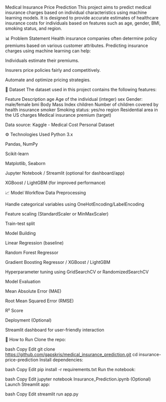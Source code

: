 Medical Insurance Price Prediction
This project aims to predict medical insurance charges based on individual characteristics using machine learning models. It is designed to provide accurate estimates of healthcare insurance costs for individuals based on features such as age, gender, BMI, smoking status, and region.

📊 Problem Statement
Health insurance companies often determine policy premiums based on various customer attributes. Predicting insurance charges using machine learning can help:

Individuals estimate their premiums.

Insurers price policies fairly and competitively.

Automate and optimize pricing strategies.

📁 Dataset
The dataset used in this project contains the following features:

Feature	Description
age	Age of the individual (integer)
sex	Gender: male/female
bmi	Body Mass Index
children	Number of children covered by health insurance
smoker	Smoking status: yes/no
region	Residential area in the US
charges	Medical insurance premium (target)

Data source: Kaggle - Medical Cost Personal Dataset

⚙️ Technologies Used
Python 3.x

Pandas, NumPy

Scikit-learn

Matplotlib, Seaborn

Jupyter Notebook / Streamlit (optional for dashboard/app)

XGBoost / LightGBM (for improved performance)

📈 Model Workflow
Data Preprocessing

Handle categorical variables using OneHotEncoding/LabelEncoding

Feature scaling (StandardScaler or MinMaxScaler)

Train-test split

Model Building

Linear Regression (baseline)

Random Forest Regressor

Gradient Boosting Regressor / XGBoost / LightGBM

Hyperparameter tuning using GridSearchCV or RandomizedSearchCV

Model Evaluation

Mean Absolute Error (MAE)

Root Mean Squared Error (RMSE)

R² Score

Deployment (Optional)

Streamlit dashboard for user-friendly interaction

🧪 How to Run
Clone the repo:

bash
Copy
Edit
git clone https://github.com/gapskris/medical_insurance_prediction.git
cd insurance-price-prediction
Install dependencies:

bash
Copy
Edit
pip install -r requirements.txt
Run the notebook:

bash
Copy
Edit
jupyter notebook Insurance_Prediction.ipynb
(Optional) Launch Streamlit app:

bash
Copy
Edit
streamlit run app.py
